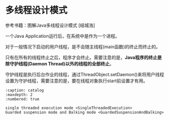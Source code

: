 # 多线程设计模式

参考书籍：图解Java多线程设计模式 \[结城浩\]
 
一个Java Application运行后，在系统中是作为一个进程。

对于一般情况下启动的用户线程，是不会随主线程(main函数)的终止而终止的。

只有在所有的线程终止之后，程序才会终止。需要注意的是，**Java程序的终止是除守护线程(Daemon Thread)以外的线程的全部终止**。

守护线程是执行后台作业的线程，通过ThreadObject.setDaemon()来将用户线程设置为守护线程，需要注意的是，要在线程对象执行start前设置才有用。
 
```{toctree}
:caption: catalog
:maxdepth: 2
:numbered: true

single threaded execution mode <SingleThreadedExecution>
Guarded suspension mode and Balking mode <GuardedSuspensionAndBalking>
```
